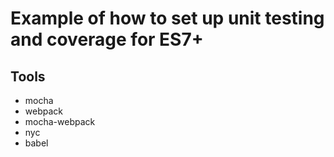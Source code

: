 # Example of how to set up unit testing and coverage for ES7+

## Tools

- mocha
- webpack
- mocha-webpack
- nyc
- babel
